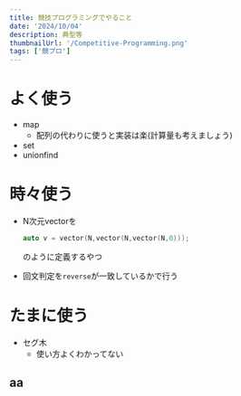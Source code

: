 ```yaml
---
title: 競技プログラミングでやること
date: '2024/10/04'
description: 典型等
thumbnailUrl: '/Competitive-Programming.png'
tags: ['競プロ']
---
```


# よく使う

- map
  - 配列の代わりに使うと実装は楽(計算量も考えましょう)
- set
- unionfind

# 時々使う

- N次元vectorを

    ```cpp
    auto v = vector(N,vector(N,vector(N,0)));
    ```

    のように定義するやつ
- 回文判定を```reverse```が一致しているかで行う

# たまに使う

- セグ木
  - 使い方よくわかってない

## aa
